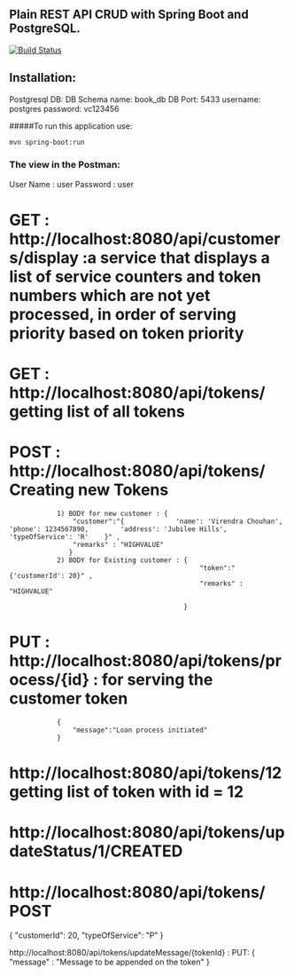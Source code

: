 ## Plain REST API CRUD with Spring Boot and PostgreSQL.


[![Build Status](https://travis-ci.org/OKaluzny/spring-boot-rest-api-postgresql.svg?branch=master)](https://travis-ci.org/OKaluzny/spring-boot-rest-api-postgresql)

## Installation:
Postgresql DB:
DB Schema name: book_db
DB Port: 5433
username: postgres
password: vc123456

#####To run this application use:

```bash
mvn spring-boot:run
```

### The view in the Postman:


User Name : user
Password : user

# GET : http://localhost:8080/api/customers/display :a service that displays a list of service counters and token numbers which are not yet processed, in order of serving priority based on token priority


# GET : http://localhost:8080/api/tokens/ getting list of all tokens


# POST : http://localhost:8080/api/tokens/ Creating new Tokens

                1) BODY for new customer : {
                   	"customer":"{             'name': 'Virendra Chouhan',        'phone': 1234567890,        'address': 'Jubilee Hills',        'typeOfService': 'R'    }" ,
                   	"remarks" : "HIGHVALUE"
                   }
                2) BODY for Existing customer : {
                                                	"token":"{'customerId': 20}" ,
                                                	"remarks" : "HIGHVALUE"

                                                }

# PUT : http://localhost:8080/api/tokens/process/{id} : for serving the customer token
                {
                	"message":"Loan process initiated"
                }



# http://localhost:8080/api/tokens/12 getting list of token with id = 12
# http://localhost:8080/api/tokens/updateStatus/1/CREATED

# http://localhost:8080/api/tokens/ POST
 {
        "customerId": 20,
        "typeOfService": "P"
 }


http://localhost:8080/api/tokens/updateMessage/{tokenId} : PUT:
{
    "message" : "Message to be appended on the token"
}
